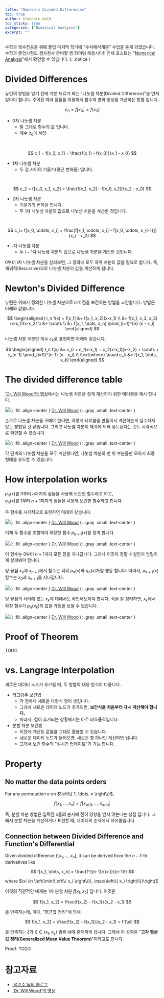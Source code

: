 ```yaml
---
title: "Newton's Divided Differences"
toc: true
author: bluehorn_math
toc_sticky: true
categories: ["Numerical Analysis"]
excerpt: ""
---
```


수학과 복수전공을 위해 졸업 마지막 학기에 "수치해석개론" 수업을 듣게 되었습니다. 수학과 졸업시험도 겸사겸사 준비할 겸 화이팅 해봅시다!! 전체 포스트는 "[Numerical Analysis](/categories/numerical-analysis)"에서 확인할 수 있습니다.
{: .notice }

# Divided Differences

뉴턴의 방법을 알기 전에 기본 재료가 되는 "나눗셈 차분(Divided Difference)"을 먼저 알아야 합니다. 주어진 여러 점들을 이용해서 함수의 변화 양상을 계산하는 방법 입니다.

$$
c_0 = f[x_0] = f(x_0)
$$

- 0차 나눗셈 차분
  - 말 그대로 함수의 값 입니다.
  - 계수 $c_0$에 해당

<br/>

$$
c_1 = f[x_0, x_1] = \frac{f(x_1) - f(x_0)}{x_1 - x_0}
$$

- 1차 나눗셈 차분
  - 두 점 사이의 기울기(평균 변화율) 입니다.

<br/>

$$
c_2 = f[x_0, x_1, x_2] = \frac{f[x_1, x_2] - f[x_0, x_1]}{x_2 - x_0}
$$

- 2차 나눗셈 차분
  - 기울기의 변화율 입니다.
  - 두 1차 나눗셈 차분의 값으로 나눗셈 차분을 계산한 것입니다.

<br/>

$$
c_i= f[x_0, \cdots, x_i] = \frac{f[x_1, \cdots, x_i] - f[x_0, \cdots, x_{i-1}]}{x_i - x_0}
$$

- $i$차 나눗셈 차분
  - 두 $i-1$차 나눗셈 차분의 값으로 나눗셈 차분을 계산한 것입니다.

0부터 $i$차 나눗셈 차분을 살펴보면, 그 정의에 모두 하위 차분의 값을 필요로 합니다. 즉, 재귀적(Recursive)으로 나눗셈 차분의 값을 계산하게 됩니다.

# Newton's Divided Difference

뉴턴은 위에서 정의한 나눗셈 차분으로 $n$개 점을 보간하는 방법을 고안합니다. 방법은 아래와 같습니다.

$$
\begin{aligned}
I_n f(x) =
f[x_1] &+ f[x_1, x_2](x-x_1) \\
&+ f[x_1, x_2, x_3](x-x_1)(x-x_2) \\
&+ \cdots \\
&+ f[x_1, \dots, x_n] \prod_{i=1}^{n} (x - x_i)
\end{aligned}
$$

나눗셈 차분 부분만 계수 $c_k$로 표현하면 아래와 같습니다.

$$
\begin{aligned}
I_n f(x) &= c_0 + c_1(x-x_1) + c_2(x-x_1)(x-x_2) + \cdots + c_{n-1} \prod_{i=0}^{n-1} (x - x_i) \\
\text{where} \quad c_k &= f[x_1, \dots, x_k]
\end{aligned}
$$

# The divided difference table

['Dr. Will Wood'의 영상](https://www.youtube.com/watch?v=S7QIU0i1qLE)에서는 나눗셈 차분을 쉽게 계산하기 위한 테이블을 제시 합니다.

![](/images/mathematics/numerical-analysis/the-divided-difference-table-1.png){: .fill .align-center }
[Dr. Will Wood](https://www.youtube.com/watch?v=S7QIU0i1qLE)
{: .gray .small .text-center }

손으로 나눗셈 차분을 구해야 한다면, 이렇게 테이블을 만들어서 계산하는게 실수하지 않는 방법일 것 같습니다. 그리고 나눗셈 차분이 재귀에 의해 유도된다는 것도 시각적으로 확인할 수 있습니다.

![](/images/mathematics/numerical-analysis/the-divided-difference-table-2.png){: .fill .align-center }
[Dr. Will Wood](https://www.youtube.com/watch?v=S7QIU0i1qLE)
{: .gray .small .text-center }

각 단계의 나눗셈 차분을 모두 계산했다면, 나눗셈 차분의 맨 윗 부분들만 모아서 최종 형태를 유도할 수 있습니다.

# How interpolation works

$p_n(x)$를 $0$부터 $n$까지의 점들을 사용해 보간한 함수라고 하고,<br/>
$q_n(x)$를 $1$부터 $n+1$까지의 점들을 사용해 보간한 함수라고 합니다.

두 함수를 시각적으로 표현하면 아래와 같습니다.

![](/images/mathematics/numerical-analysis/newton-interpolation-works-1.jpeg){: .fill .align-center }
[Dr. Will Wood](https://www.youtube.com/watch?v=S7QIU0i1qLE)
{: .gray .small .text-center }

이제 두 함수를 조합하여 확장한 함수 $p_{n+1}(x)$를 정의 합니다.

![](/images/mathematics/numerical-analysis/newton-interpolation-works-2.png){: .fill .align-center }
[Dr. Will Wood](https://www.youtube.com/watch?v=S7QIU0i1qLE)
{: .gray .small .text-center }

이 함수는 $0$부터 $n+1$까지 모든 점을 지나갑니다. 그러나 이것이 정말 사실인지 엄밀하게 살펴봐야 합니다.

양 끝점 $x_0$과 $x_{n+1}$에서 함수는 각각 $p_n(x)$와 $q_n(x)$처럼 행동 합니다. 따라서, $p_{n+1}(x)$ 함수는 $x_0$과 $x_{n+1}$를 지나갑니다.

![](/images/mathematics/numerical-analysis/newton-interpolation-works-3.png){: .fill .align-center }
[Dr. Will Wood](https://www.youtube.com/watch?v=S7QIU0i1qLE)
{: .gray .small .text-center }

양 끝점의 사이에 있는 $x_k$에 대해서도 확인해보아야 합니다. 식을 잘 정리하면, $x_k$에서 확장 함수가 $p_n(x_k)$의 값을 가짐을 보일 수 있습니다.

![](/images/mathematics/numerical-analysis/newton-interpolation-works-4.png){: .fill .align-center }
[Dr. Will Wood](https://www.youtube.com/watch?v=S7QIU0i1qLE)
{: .gray .small .text-center }


# Proof of Theorem

TODO

# vs. Langrage Interpolation

새로운 데이터 노드가 추가될 때, 두 방법의 대응 방식이 다릅니다.

- 라그랑주 보간법
  - 각 점마다 새로운 다항식 항이 생깁니다.
  - 그래서 새로운 데이터 노드가 추가되면, **보간식을 처음부터 다시 계산해야 합니다.**
  - 따라서, 점이 추가되는 상황에서는 아주 비효율적입니다.
- 분할 차분 보간법
  - 이전에 계산된 값들을 그대로 활용할 수 있습니다.
  - 새로운 데이터 노드가 들어오면, 새로운 항 하나만 계산하면 됩니다.
  - 그래서 보간 함수의 "실시간 업데이트"가 가능 합니다.

# Property

## No matter the data points orders

<div class="theorem" markdown="1">

For any permutation $\sigma$ on $\left\\{ 1, \dots, n \right\\}$,

$$
f[x_1, \dots, x_n] = f[x_{\sigma(1)}, \dots, x_{\sigma(n)}]
$$

</div>

즉, 분할 차분 방법은 입력된 $x$들의 순서에 전혀 영향을 받지 않는다는 성질 입니다. 그래서 분할 차분을 계산하거나 표현할 때, 데이터의 순서에서 자유롭습니다.

## Connection between Divided Difference and Function's Differential

<div class="theorem" markdown="1">

Given divided difference $f[x_1, \dots, x_n]$, it can be derived from the $n-1$-th derivatives like

$$
f[x_1, \dots, x_n] = \frac{f^{(n-1)}(\xi)}{(n-1)!}
$$

where $\xi \in \left(\min(\left\\{ x_i \right\\}), \max(\left\\{ x_i \right\\})\right)$

</div>

이것의 직관적인 예제는 1차 분할 차분 $f[x_1, x_2]$ 입니다. 이것은

$$
f[x_1, x_2] = \frac{f(x_2) - f(x_1)}{x_2 - x_1}
$$

를 만족하는데, 이때, "평균값 정리"에 의해

$$
f[x_1, x_2] = \frac{f(x_2) - f(x_1)}{x_2 - x_1} = f'(\xi)
$$

를 만족하는 $\xi$가 $\xi \in (x_1, x_2)$ 범위 내에 존재하게 됩니다. 그래서 이 성질을 "**고차 평균값 정리(Generalized Mean Value Theorem)**"이라고도 합니다.

Proof: TODO

# 참고자료

- ['섭교수'님의 블로그](https://m.blog.naver.com/subprofessor/222587401595)
- ['Dr. Will Wood'의 영상](https://www.youtube.com/watch?v=S7QIU0i1qLE)
